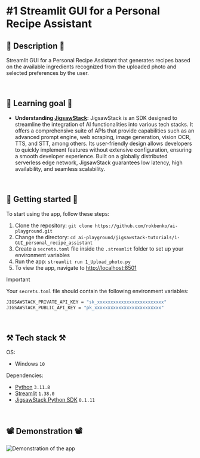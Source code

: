 # #1 Streamlit GUI for a Personal Recipe Assistant

## 📖 Description 📖

Streamlit GUI for a Personal Recipe Assistant that generates recipes based on the available ingredients recognized from the uploaded photo and selected preferences by the user.

<br>

## 🧠 Learning goal 🧠

- **Understanding [JigsawStack](https://jigsawstack.com/):** JigsawStack is an SDK designed to streamline the integration of AI functionalities into various tech stacks. It offers a comprehensive suite of APIs that provide capabilities such as an advanced prompt engine, web scraping, image generation, vision OCR, TTS, and STT, among others. Its user-friendly design allows developers to quickly implement features without extensive configuration, ensuring a smooth developer experience. Built on a globally distributed serverless edge network, JigsawStack guarantees low latency, high availability, and seamless scalability.

<br>

## 🚀 Getting started 🚀

To start using the app, follow these steps:

1. Clone the repository: `git clone https://github.com/rokbenko/ai-playground.git`
2. Change the directory: `cd ai-playground/jigsawstack-tutorials/1-GUI_personal_recipe_assistant`
3. Create a `secrets.toml` file inside the `.streamlit` folder to set up your environment variables
4. Run the app: `streamlit run 1_Upload_photo.py`
5. To view the app, navigate to [http://localhost:8501](http://localhost:8501)

> [!IMPORTANT]
> Your `secrets.toml` file should contain the following environment variables:
>
> ```bash
> JIGSAWSTACK_PRIVATE_API_KEY = "sk_xxxxxxxxxxxxxxxxxxxxxxxxx"
> JIGSAWSTACK_PUBLIC_API_KEY = "pk_xxxxxxxxxxxxxxxxxxxxxxxxx"
> ```

<br>

## ⚒️ Tech stack ⚒️

OS:

- Windows `10`

Dependencies:

- [Python](https://www.python.org/) `3.11.8`
- [Streamlit](https://pypi.org/project/streamlit/) `1.38.0`
- [JigsawStack Python SDK](https://pypi.org/project/jigsawstack/) `0.1.11`

<br>

## 📽️ Demonstration 📽️

![Demonstration of the app](https://github.com/rokbenko/ai-playground/blob/main/jigsawstack-tutorials/1-GUI_personal_recipe_assistant/demonstration.gif)
